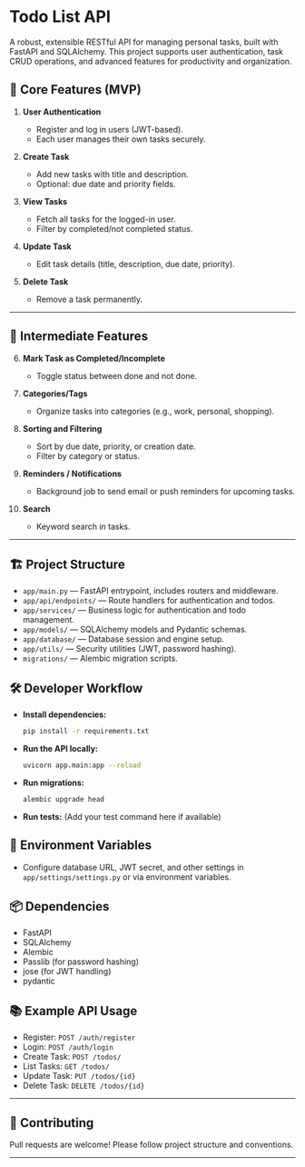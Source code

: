 # Todo List API

A robust, extensible RESTful API for managing personal tasks, built with FastAPI and SQLAlchemy. This project supports user authentication, task CRUD operations, and advanced features for productivity and organization.

## 🚀 Core Features (MVP)

1. **User Authentication**
   - Register and log in users (JWT-based).
   - Each user manages their own tasks securely.

2. **Create Task**
   - Add new tasks with title and description.
   - Optional: due date and priority fields.

3. **View Tasks**
   - Fetch all tasks for the logged-in user.
   - Filter by completed/not completed status.

4. **Update Task**
   - Edit task details (title, description, due date, priority).

5. **Delete Task**
   - Remove a task permanently.

---

## 🎯 Intermediate Features

6. **Mark Task as Completed/Incomplete**
   - Toggle status between done and not done.

7. **Categories/Tags**
   - Organize tasks into categories (e.g., work, personal, shopping).

8. **Sorting and Filtering**
   - Sort by due date, priority, or creation date.
   - Filter by category or status.

9. **Reminders / Notifications**
   - Background job to send email or push reminders for upcoming tasks.

10. **Search**
    - Keyword search in tasks.

---

## 🏗️ Project Structure

- `app/main.py` — FastAPI entrypoint, includes routers and middleware.
- `app/api/endpoints/` — Route handlers for authentication and todos.
- `app/services/` — Business logic for authentication and todo management.
- `app/models/` — SQLAlchemy models and Pydantic schemas.
- `app/database/` — Database session and engine setup.
- `app/utils/` — Security utilities (JWT, password hashing).
- `migrations/` — Alembic migration scripts.

## 🛠️ Developer Workflow

- **Install dependencies:**
  ```bash
  pip install -r requirements.txt
  ```
- **Run the API locally:**
  ```bash
  uvicorn app.main:app --reload
  ```
- **Run migrations:**
  ```bash
  alembic upgrade head
  ```
- **Run tests:**
  (Add your test command here if available)

## 🔑 Environment Variables

- Configure database URL, JWT secret, and other settings in `app/settings/settings.py` or via environment variables.

## 📦 Dependencies
- FastAPI
- SQLAlchemy
- Alembic
- Passlib (for password hashing)
- jose (for JWT handling)
- pydantic


## 📚 Example API Usage

- Register: `POST /auth/register`
- Login: `POST /auth/login`
- Create Task: `POST /todos/`
- List Tasks: `GET /todos/`
- Update Task: `PUT /todos/{id}`
- Delete Task: `DELETE /todos/{id}`

---

## 📝 Contributing
Pull requests are welcome! Please follow project structure and conventions.

---
